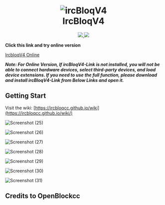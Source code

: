 <h1 align="center">
  <img src="https://user-images.githubusercontent.com/86342573/126527919-99bde8ef-8fc7-4d3e-93db-905a8cedadde.jpeg" alt="ircBloqV4">
  <br>IrcBloqV4<br>

</h1>

  <p align="center">
	<a target="_blank" href="https://github.com/ircbloqcc/ircbloq-releases/releases/tag/V4.1.2">
    <img src="https://img.shields.io/badge/ircBloqV4-V4.1.2-blue.svg">
     <img src="https://img.shields.io/github/downloads/ircbloqcc/ircbloq-releases/total">

</a>

**Click this link and try online version** 
 
 [IrcbloqV4 Online](https://ircbloqcc.github.io/ircbloq)

_**Note: For Online Version, If ircBloqV4-Link is not installed, you will not be able to connect hardware devices, select third-party devices, and load device extensions. If you need to use the full function, please download and install ircBloqV4-Link from Below Links and open it.**_

## Getting Start

Visit the wiki: [https://ircbloqcc.github.io/wiki](https://ircbloqcc.github.io/wiki/)


![Screenshot (25)](https://user-images.githubusercontent.com/86342573/127304813-f6045374-11c6-4cc9-9545-1f02d9e58679.png)

![Screenshot (26)](https://user-images.githubusercontent.com/86342573/127304821-8d0e1d58-f68e-4551-ac98-26a93d7de8ea.png)

![Screenshot (27)](https://user-images.githubusercontent.com/86342573/127304823-b432a36d-a3ba-434d-8c84-09aa45b03fbf.png)

![Screenshot (28)](https://user-images.githubusercontent.com/86342573/127304824-fcddba7f-4b1b-46e4-8965-64d3331f562e.png)

![Screenshot (29)](https://user-images.githubusercontent.com/86342573/127304829-1e58355b-33bf-49cf-9a9a-113171120b43.png)

![Screenshot (30)](https://user-images.githubusercontent.com/86342573/127304833-1f3ed7ad-0328-478a-8e45-25421933c87e.png)

![Screenshot (31)](https://user-images.githubusercontent.com/86342573/127304834-f72354e2-37fc-4cce-8e2c-745f0e31919a.png)

## Credits to OpenBlockcc
